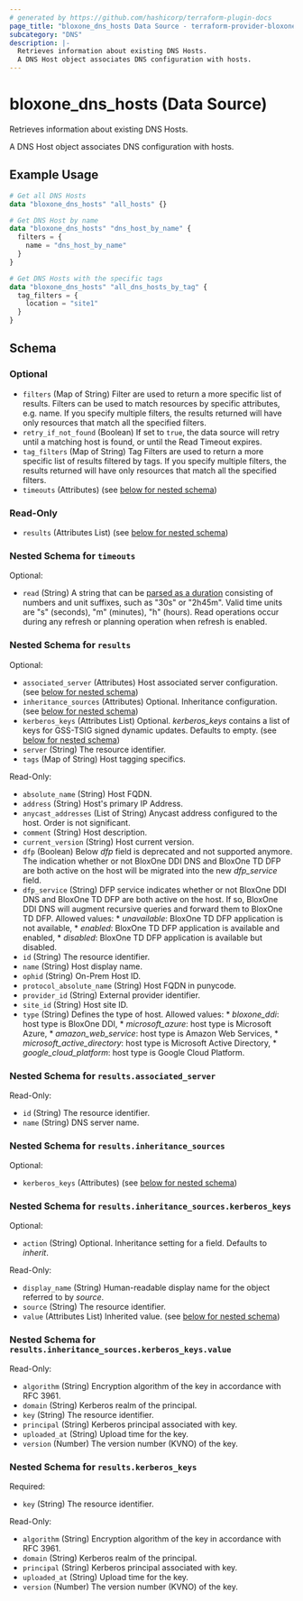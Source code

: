 ```yaml
---
# generated by https://github.com/hashicorp/terraform-plugin-docs
page_title: "bloxone_dns_hosts Data Source - terraform-provider-bloxone"
subcategory: "DNS"
description: |-
  Retrieves information about existing DNS Hosts.
  A DNS Host object associates DNS configuration with hosts.
---
```


# bloxone_dns_hosts (Data Source)

Retrieves information about existing DNS Hosts.

A DNS Host object associates DNS configuration with hosts.

## Example Usage

```terraform
# Get all DNS Hosts
data "bloxone_dns_hosts" "all_hosts" {}

# Get DNS Host by name
data "bloxone_dns_hosts" "dns_host_by_name" {
  filters = {
    name = "dns_host_by_name"
  }
}

# Get DNS Hosts with the specific tags
data "bloxone_dns_hosts" "all_dns_hosts_by_tag" {
  tag_filters = {
    location = "site1"
  }
}
```

<!-- schema generated by tfplugindocs -->
## Schema

### Optional

- `filters` (Map of String) Filter are used to return a more specific list of results. Filters can be used to match resources by specific attributes, e.g. name. If you specify multiple filters, the results returned will have only resources that match all the specified filters.
- `retry_if_not_found` (Boolean) If set to `true`, the data source will retry until a matching host is found, or until the Read Timeout expires.
- `tag_filters` (Map of String) Tag Filters are used to return a more specific list of results filtered by tags. If you specify multiple filters, the results returned will have only resources that match all the specified filters.
- `timeouts` (Attributes) (see [below for nested schema](#nestedatt--timeouts))

### Read-Only

- `results` (Attributes List) (see [below for nested schema](#nestedatt--results))

<a id="nestedatt--timeouts"></a>
### Nested Schema for `timeouts`

Optional:

- `read` (String) A string that can be [parsed as a duration](https://pkg.go.dev/time#ParseDuration) consisting of numbers and unit suffixes, such as "30s" or "2h45m". Valid time units are "s" (seconds), "m" (minutes), "h" (hours). Read operations occur during any refresh or planning operation when refresh is enabled.


<a id="nestedatt--results"></a>
### Nested Schema for `results`

Optional:

- `associated_server` (Attributes) Host associated server configuration. (see [below for nested schema](#nestedatt--results--associated_server))
- `inheritance_sources` (Attributes) Optional. Inheritance configuration. (see [below for nested schema](#nestedatt--results--inheritance_sources))
- `kerberos_keys` (Attributes List) Optional. _kerberos_keys_ contains a list of keys for GSS-TSIG signed dynamic updates.  Defaults to empty. (see [below for nested schema](#nestedatt--results--kerberos_keys))
- `server` (String) The resource identifier.
- `tags` (Map of String) Host tagging specifics.

Read-Only:

- `absolute_name` (String) Host FQDN.
- `address` (String) Host's primary IP Address.
- `anycast_addresses` (List of String) Anycast address configured to the host. Order is not significant.
- `comment` (String) Host description.
- `current_version` (String) Host current version.
- `dfp` (Boolean) Below _dfp_ field is deprecated and not supported anymore. The indication whether or not BloxOne DDI DNS and BloxOne TD DFP are both active on the host will be migrated into the new _dfp_service_ field.
- `dfp_service` (String) DFP service indicates whether or not BloxOne DDI DNS and BloxOne TD DFP are both active on the host. If so, BloxOne DDI DNS will augment recursive queries and forward them to BloxOne TD DFP. Allowed values:  * _unavailable_: BloxOne TD DFP application is not available,  * _enabled_: BloxOne TD DFP application is available and enabled,  * _disabled_: BloxOne TD DFP application is available but disabled.
- `id` (String) The resource identifier.
- `name` (String) Host display name.
- `ophid` (String) On-Prem Host ID.
- `protocol_absolute_name` (String) Host FQDN in punycode.
- `provider_id` (String) External provider identifier.
- `site_id` (String) Host site ID.
- `type` (String) Defines the type of host. Allowed values:  * _bloxone_ddi_: host type is BloxOne DDI,  * _microsoft_azure_: host type is Microsoft Azure,  * _amazon_web_service_: host type is Amazon Web Services,  * _microsoft_active_directory_: host type is Microsoft Active Directory,  * _google_cloud_platform_: host type is Google Cloud Platform.

<a id="nestedatt--results--associated_server"></a>
### Nested Schema for `results.associated_server`

Read-Only:

- `id` (String) The resource identifier.
- `name` (String) DNS server name.


<a id="nestedatt--results--inheritance_sources"></a>
### Nested Schema for `results.inheritance_sources`

Optional:

- `kerberos_keys` (Attributes) (see [below for nested schema](#nestedatt--results--inheritance_sources--kerberos_keys))

<a id="nestedatt--results--inheritance_sources--kerberos_keys"></a>
### Nested Schema for `results.inheritance_sources.kerberos_keys`

Optional:

- `action` (String) Optional. Inheritance setting for a field. Defaults to _inherit_.

Read-Only:

- `display_name` (String) Human-readable display name for the object referred to by _source_.
- `source` (String) The resource identifier.
- `value` (Attributes List) Inherited value. (see [below for nested schema](#nestedatt--results--inheritance_sources--kerberos_keys--value))

<a id="nestedatt--results--inheritance_sources--kerberos_keys--value"></a>
### Nested Schema for `results.inheritance_sources.kerberos_keys.value`

Read-Only:

- `algorithm` (String) Encryption algorithm of the key in accordance with RFC 3961.
- `domain` (String) Kerberos realm of the principal.
- `key` (String) The resource identifier.
- `principal` (String) Kerberos principal associated with key.
- `uploaded_at` (String) Upload time for the key.
- `version` (Number) The version number (KVNO) of the key.




<a id="nestedatt--results--kerberos_keys"></a>
### Nested Schema for `results.kerberos_keys`

Required:

- `key` (String) The resource identifier.

Read-Only:

- `algorithm` (String) Encryption algorithm of the key in accordance with RFC 3961.
- `domain` (String) Kerberos realm of the principal.
- `principal` (String) Kerberos principal associated with key.
- `uploaded_at` (String) Upload time for the key.
- `version` (Number) The version number (KVNO) of the key.
